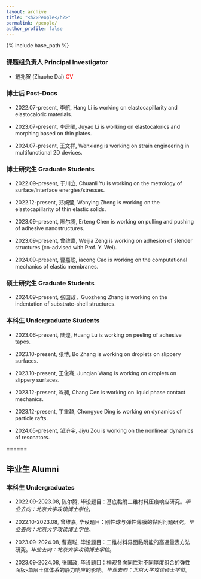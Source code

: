 ```yaml
---
layout: archive
title: "<h2>People</h2>"
permalink: /people/
author_profile: false
---
```


{% include base_path %}

<h3>课题组负责人   Principal Investigator</h3>
  
* 戴兆贺 (Zhaohe Dai) <a href="http://zhaohedai.github.io/files/CV2024.pdf" style="text-decoration:none;color:red;"> CV</a>


<h3>博士后 Post-Docs</h3>   

* 2022.07-present, 李航, Hang Li is working on elastocapillarity and elastocaloric materials.

* 2023.07-present, 李居曜, Juyao Li is working on elastocalorics and morphing based on thin plates.

* 2024.07-present, 王文祥, Wenxiang is working on strain engineering in multifunctional 2D devices.


<h3>博士研究生 Graduate Students</h3> 

* 2022.09-present, 于川立, Chuanli Yu is working on the metrology of surface/interface energies/stresses.

* 2022.12-present, 郑婉莹, Wanying Zheng is working on the elastocapillarity of thin elastic solids.

* 2023.09-present, 陈尔腾, Erteng Chen is working on pulling and pushing of adhesive nanostructures.

* 2023.09-present, 曾维嘉, Weijia Zeng is working on adhesion of slender structures (co-advised with Prof. Y. Wei).

* 2024.09-present, 曹嘉聪, iacong Cao is working on the computational mechanics of elastic membranes.


<h3>硕士研究生 Graduate Students</h3> 

* 2024.09-present, 张国政，Guozheng Zhang is working on the indentation of substrate-shell structures.


<h3>本科生 Undergraduate Students</h3> 

 * 2023.06-present, 陆煌, Huang Lu is working on peeling of adhesive tapes.

 * 2023.10-present, 张博, Bo Zhang is working on droplets on slippery surfaces.

 * 2023.10-present, 王俊骞, Junqian Wang is working on droplets on slippery surfaces.

 * 2023.12-present, 岑昶, Chang Cen is working on liquid phase contact mechanics.

 * 2023.12-present, 丁重越, Chongyue Ding is working on dynamics of particle rafts.

 * 2024.05-present, 邹济宇, Jiyu Zou is working on the nonlinear dynamics of resonators.

======

<p style="color:blue;"><h2>毕业生 Alumni</h2></p>

<h3>本科生 Undergraduates</h3> 

* <p>2022.09-2023.08, 陈尔腾, 毕设题目：基底黏附二维材料压痕响应研究。<em>毕业去向：北京大学攻读博士学位</em>。</p>

* <p>2022.10-2023.08, 曾维嘉, 毕设题目：刚性球与弹性薄膜的黏附问题研究。<em>毕业去向：北京大学攻读博士学位</em>。</p>

* <p>2023.09-2024.08, 曹嘉聪, 毕设题目：二维材料界面黏附能的高通量表方法研究。<em>毕业去向：北京大学攻读博士学位</em>。</p>

* <p>2023.09-2024.08, 张国政, 毕设题目：横观各向同性对不同厚度组合的弹性面板-单层土体体系的静力响应的影响。<em>毕业去向：北京大学攻读硕士学位</em>。</p>